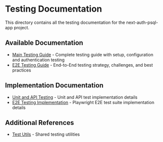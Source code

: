 # Testing Documentation

This directory contains all the testing documentation for the next-auth-psql-app project.

## Available Documentation

- [Main Testing Guide](./main.md) - Complete testing guide with setup, configuration and authentication testing
- [E2E Testing Guide](./e2e-testing.md) - End-to-End testing strategy, challenges, and best practices

## Implementation Documentation

- [Unit and API Testing](../../tests/README.md) - Unit and API test implementation details
- [E2E Testing Implementation](../../tests/e2e/README-e2e.md) - Playwright E2E test suite implementation details

## Additional References

- [Test Utils](../../tests/utils/test-utils.tsx) - Shared testing utilities
